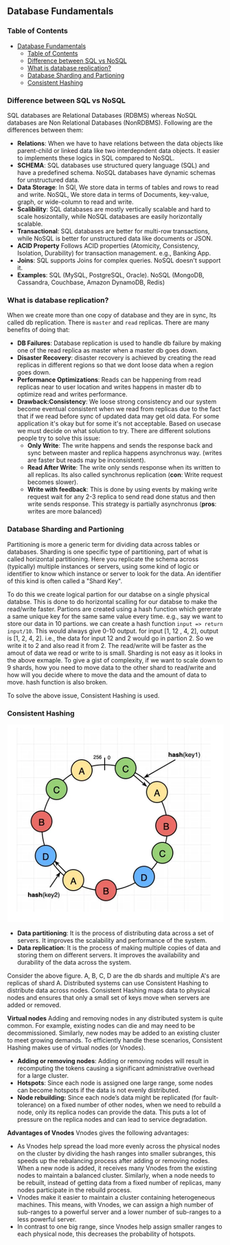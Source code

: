 ## Database Fundamentals

### Table of Contents
- [Database Fundamentals](#database-fundamentals)
  - [Table of Contents](#table-of-contents)
  - [Difference between SQL vs NoSQL](#difference-between-sql-vs-nosql)
  - [What is database replication?](#what-is-database-replication)
  - [Database Sharding and Partioning](#database-sharding-and-partioning)
  - [Consistent Hashing](#consistent-hashing)


### Difference between SQL vs NoSQL

SQL databases are Relational Databases (RDBMS) whereas NoSQL databases are Non Relational Databases (NonRDBMS). Following are the differences between them:
- **Relations**: When we have to have relations between the data objects like parent-child or linked data like two interdepndent data objects. It easier to implements these logics in SQL compared to NoSQL.
- **SCHEMA**: SQL databases use structured query language (SQL) and have a predefined schema. NoSQL databases have dynamic schemas for unstructured data.
- **Data Storage**: In SQl, We store data in terms of tables and rows to read and write. NoSQL, We store data in terms of Documents, key-value, graph, or wide-column to read and write.
- **Scalibility**: SQL databases are mostly vertically scalable and hard to scale hosizontally, while NoSQL databases are easily horizontally scalable.
- **Transactional**: SQL databases are better for multi-row transactions, while NoSQL is better for unstructured data like documents or JSON. 
- **ACID Property** Follows ACID properties (Atomicity, Consistency, Isolation, Durability) for transaction management. e.g., Banking App.
- **Joins**: SQL supports Joins for complex queries. NoSQL doesn't support it.
- **Examples**: SQL (MySQL, PostgreSQL, Oracle). NoSQL (MongoDB, Cassandra, Couchbase, Amazon DynamoDB, Redis)

### What is database replication?

When we create more than one copy of database and they are in sync, Its called db replication. There is `master` and `read` replicas.
There are many benefits of doing that:
- **DB Failures**: Database replication is used to handle db failure by making one of the read replica as master when a master db goes down.
- **Disaster Recovery**: disaster recovery is achieved by creating the read replicas in different regions so that we dont loose data when a region goes down.
- **Performance Optimizations**: Reads can be happening from read replicas near to user location and writes happens in master db to optimize read and writes performance.
- **Drawback:Consistency**: We loose strong consistency and our system become eventual consistent when we read from replicas due to the fact that if we read before sync of updated data may get old data. For some application it's okay but for some it's not acceptable. Based on usecase we must decide on what solution to try.
There are different solutions people try to solve this issue:
    - **Only Write**: The write happens and sends the response back and sync between master and replica happens asynchronus way. (writes are faster but reads may be inconsistent).
    - **Read After Write**: The write only sends response when its written to all replicas. Its also called synchronus replication (**con**: Write request becomes slower).
    - **Write with feedback**: This is done by using events by making write request wait for any 2-3 replica to send read done status and then write sends response. This strategy is partially asynchronus (**pros**: writes are more balanced)


### Database Sharding and Partioning

Partitioning is more a generic term for dividing data across tables or databases. Sharding is one specific type of partitioning, part of what is called horizontal partitioning.
Here you replicate the schema across (typically) multiple instances or servers, using some kind of logic or identifier to know which instance or server to look for the data. An identifier of this kind is often called a "Shard Key".  

To do this we create logical partion for our databse on a single physical databse. This is done to do horizontal scalling for our databse to make the read/write faster. Partions are created using a hash function which gererate a same unique key for the same same value every time. 
e.g., say we want to store our data in 10 partions. we can create a hash function `input => return input/10`. This would always give 0-10 output. for input [1, 12 , 4, 2], output is [1, 2, 4, 2]. i.e., the data for input 12 and 2 would go in partion 2. So we write it to 2 and also read it from 2. The read/write will be faster as the amout of data we read or write to is small.
Sharding is not easy as it looks in the above exmaple. To give a gist of complexity, if we want to scale down to 9 shards, how you need to move data to the other shard to read/write and how will you decide where to move the data and the amount of data to move. hash function is also broken. 

To solve the above issue, Consistent Hashing is used. 

### Consistent Hashing

![consistent hashing](../public/consistent-hashing.jpg.png)

- **Data partitioning**: It is the process of distributing data across a set of servers. It improves the scalability and performance of the system.
- **Data replication**: It is the process of making multiple copies of data and storing them on different servers. It improves the availability and durability of the data across the system.

Consider the above figure. A, B, C, D are the db shards and multiple A's are replicas of shard A.
Distributed systems can use Consistent Hashing to distribute data across nodes. Consistent Hashing maps data to physical nodes and ensures that only a small set of keys move when servers are added or removed.

**Virtual nodes**
Adding and removing nodes in any distributed system is quite common. For example, existing nodes can die and may need to be decommissioned. Similarly, new nodes may be added to an existing cluster to meet growing demands. To efficiently handle these scenarios, Consistent Hashing makes use of virtual nodes (or Vnodes).
- **Adding or removing nodes**: Adding or removing nodes will result in recomputing the tokens causing a significant administrative overhead for a large cluster.
- **Hotspots**: Since each node is assigned one large range, some nodes can become hotspots if the data is not evenly distributed.
- **Node rebuilding:** Since each node’s data might be replicated (for fault-tolerance) on a fixed number of other nodes, when we need to rebuild a node, only its replica nodes can provide the data. This puts a lot of pressure on the replica nodes and can lead to service degradation.

**Advantages of Vnodes**
Vnodes gives the following advantages:
- As Vnodes help spread the load more evenly across the physical nodes on the cluster by dividing the hash ranges into smaller subranges, this speeds up the rebalancing process after adding or removing nodes. When a new node is added, it receives many Vnodes from the existing nodes to maintain a balanced cluster. Similarly, when a node needs to be rebuilt, instead of getting data from a fixed number of replicas, many nodes participate in the rebuild process.
- Vnodes make it easier to maintain a cluster containing heterogeneous machines. This means, with Vnodes, we can assign a high number of sub-ranges to a powerful server and a lower number of sub-ranges to a less powerful server.
- In contrast to one big range, since Vnodes help assign smaller ranges to each physical node, this decreases the probability of hotspots.


